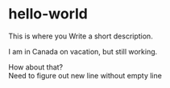 # hello-world
This is where you  Write a short description.

I am in Canada on vacation, but still working.

How about that? <br>
Need to figure out new line without empty line
